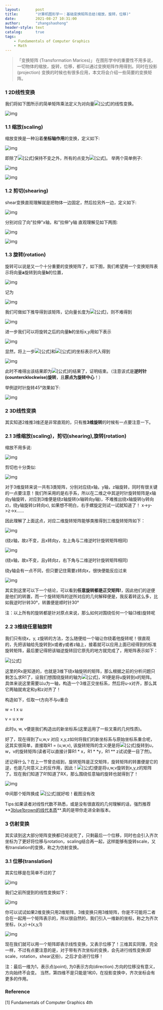 ```yaml
---
layout:       post
title:        "计算机图形学一：基础变换矩阵总结(缩放，旋转，位移)"
date:         2021-08-27 10:31:00
author:       "zhangshaohong"
header-style: text
catalog:      true
tags:
    - Fundamentals of Computer Graphics
    - Math
---
```


> 「变换矩阵 (Transformation Marices)」 在图形学中的重要性不用多说，一切物体的缩放，旋转，位移，都可以通过变换矩阵作用得到。同时在投影 (projection) 变换的时候也有很多应用，本文将会介绍一些简要的变换矩阵。

### **1 2D线性变换**

我们将如下图所示的简单矩阵乘法定义为对向量![[公式]](https://www.zhihu.com/equation?tex=%28x%2Cy%29%5ET)的线性变换。

![img](https://pic3.zhimg.com/80/v2-77a600e840219b009bf2794b036abeda_720w.jpg)



### **1.1 缩放(scaling)**

缩放变换是一种沿着**坐标轴作用**的变换，定义如下:

![img](https://pic3.zhimg.com/80/v2-16842975180c18b4fe8750f88e45d116_720w.jpg)

即除了![[公式]](https://www.zhihu.com/equation?tex=%280%2C0%29%5ET)保持不变之外，所有的点变为![[公式]](https://www.zhihu.com/equation?tex=%28s_xx%2Cs_yy%29%5ET)。 举两个简单例子:

![img](https://pic2.zhimg.com/80/v2-ae48c1455b68fc5593b8788287235309_720w.jpg)

![img](https://pic4.zhimg.com/80/v2-b1a9d665cece63d7e984936641b7ebab_720w.jpg)



### **1.2 剪切(shearing)**

shear变换直观理解就是把物体一边固定，然后拉另外一边，定义如下:

![img](https://pic1.zhimg.com/80/v2-62c28b5a5e4a26cda18d92312ff89f80_720w.png)

分别对应了向"拉伸"x轴，和"拉伸"y轴 直观理解见如下两图:

![img](https://pic2.zhimg.com/80/v2-f4aa66cbabade26576291e780feca4f9_720w.jpg)

![img](https://pic1.zhimg.com/80/v2-aa233efa70a9bae5152b33da75934f3c_720w.jpg)



### **1.3 旋转(rotation)**

旋转可以说是又一个十分重要的变换矩阵了，如下图，我们希望用一个变换矩阵表示将向量**a**旋转到向量**b**的位置，

![img](https://pic4.zhimg.com/80/v2-2fa721a848bea3d598ccf5c228228adb_720w.jpg)

记为

![img](https://pic3.zhimg.com/80/v2-3e6b1102bc3029495d411d4e09e6e8ee_720w.jpg)

我们可做如下推导得到该矩阵，记向量长度为![[公式]](https://www.zhihu.com/equation?tex=r)，则不难得到

![img](https://pic4.zhimg.com/80/v2-03f4676003d39ec330eada8900a24f9f_720w.jpg)

进一步我们可以将旋转之后的向量**b**的坐标x,y用如下表示

![img](https://pic3.zhimg.com/80/v2-5202fc966356516cd15596c21fc5a0de_720w.png)

显然，将上一步![[公式]](https://www.zhihu.com/equation?tex=x_a)和![[公式]](https://www.zhihu.com/equation?tex=y_a)的坐标表示代入得到

![img](https://pic4.zhimg.com/80/v2-c9ce45eaedb3453ca1984d643fede67f_720w.jpg)

此时不难得出该结果即为![[公式]](https://www.zhihu.com/equation?tex=rotate%28%5Cphi%29+%2A+%28x_a%2Cy_a%29%5ET)的结果了，证明结束。（注意该式是**逆时针(countercklockwise)旋转**，且**原点为旋转中心**！）

举例逆时针旋转45°效果如下:

![img](https://pic2.zhimg.com/80/v2-a46dafc052b4e363775e98dadf53a049_720w.jpg)



### **2 3D线性变换**

其实知道2维推3维还是非常直观的，只有推**3维旋转**的时候有一点要注意一下。

### **2.1 3维缩放(scaling)，剪切(shearing),旋转(rotation)**

缩放不用多说:

![img](https://pic3.zhimg.com/80/v2-74f76e847ed60c6ad125ec5a0207be22_720w.jpg)

剪切也十分类似:

![img](https://pic1.zhimg.com/80/v2-0f56ba3e4cad1d50e2346deba5de910c_720w.jpg)



对于3维旋转来说一共有3类矩阵，分别对应绕x轴，y轴，z轴旋转，同时有很关键的一点要注意！我们所采用的是右手系，所以在二维之中其逆时针旋转矩阵是x轴向y轴旋转，对应到3维便是绕z轴旋转(x轴转向y轴)，不难推出绕x轴旋转(y转向z)，绕y轴旋转(z转向x), 如果想不明白，右手螺旋定则试一试就知道了！ x->y->z->x......

因此理解了上面这点，对应二维旋转矩阵能够类推得到三维旋转矩阵如下：

![img](https://pic1.zhimg.com/80/v2-4640de4464fe8a2c6909767a999f4bfc_720w.jpg)

(绕z轴，故z不变，且x转向y，左上角与二维逆时针旋转矩阵相同)

![img](https://pic3.zhimg.com/80/v2-4a78406b5500581b26cd059d62405e9e_720w.jpg)

(绕x轴，故x不变，且y转向z，右下角与二维逆时针旋转矩阵相同)

绕y轴会有一点不同，但只要记住需要z转向x，很快便能反应过来

![img](https://pic4.zhimg.com/80/v2-7076a6893b79757212510a74d5c7b4ff_720w.jpg)

其实到这里可以下一个结论，可以看到**任意旋转都是正交矩阵!**，因此他们的逆便是他们的转置，而一个旋转矩阵的逆所对应的几何解释便是，我反着转这么多，比如我逆时针转30°，转置便是顺时针30°

注：以上所有的旋转都是针对原点来说，那么如何对围绕任何一个轴(3维)旋转呢

### **2.2 3维绕任意轴旋转**

我们只有绕x，y, z旋转的方法，怎么随便给一个轴让你绕着他旋转呢！很直观的，先把该轴给先旋转到x或者y或者z轴上，接着就可以应用上面已经得到的标准旋转矩阵，最后要记得把该轴逆旋转回它原先的地方就完成了，用矩阵表示如下：

![[公式]](https://www.zhihu.com/equation?tex=R1RxR1%5ET+%2A+%28x%2Cy%2Cz%29%5ET)

这里的Rx是知道的，也就是3维下绕x轴旋转的矩阵，那么根据之前的分析问题只剩怎么求R1了，设我们想围绕旋转的轴为![[公式]](https://www.zhihu.com/equation?tex=u)，R1便是将u旋转到x的矩阵。 具体来说这里需要以u为一轴，构造一个3维正交坐标系，然后将u-x对齐，那么其它两轴就肯定和y和z对齐了！

构造如下，任取一t方向不与u重合

w = t x u

v = u x w

此时u, w, v便是我们构造出的新坐标系(这里运用了一些叉乘的几何性质)。

好了，现在得到了u,w,v 对应 x,y,z如何将我们的新坐标系与原始坐标系重合呢，这其实很简单，直接取R1 = (u,w,v), 该旋转矩阵的含义便是将![[公式]](https://www.zhihu.com/equation?tex=x%2Cy%2Cz)旋转到u，w，v的旋转矩阵(读者可以直接计算R1 * x，R1 * *y，R1 ** z试试便一目了然)。

还记得什么？在上一节曾总结到，旋转矩阵是正交矩阵，旋转矩阵的转置便是它的逆，也是几何意义上的反作用，因此！![[公式]](https://www.zhihu.com/equation?tex=R%5ET)便是将u,w,v旋转到x,y,z的矩阵了。现在我们知道了R1知道了RX，那么围绕任意轴的旋转也就得到了！

![img](https://pic1.zhimg.com/80/v2-5eb27f770111845edcfd11a232885010_720w.jpg)

中间那个矩阵换成 ![[公式]](https://www.zhihu.com/equation?tex=rotate-x%28%5Cphi%29)就好啦！截图没有改

Tips:如果读者对线性代数不熟悉，或是没有很直观的几何理解的话，强烈推荐**[3blue1brown的线代本质](https://link.zhihu.com/?target=https%3A//www.bilibili.com/video/BV1Ys411k7yQ%3Ffrom%3Dsearch%26seid%3D15562968547395149083)**.真的是带你走进全新版本。

### **3 仿射变换**

其实读到这大部分矩阵变换都已经说完了，只剩最后一个位移，同时也会引入齐次坐标为了更好将位移与rotation，scaling结合再一起，这样能够有旋转scale，又有translation的变换，称之为仿射变换。

### **3.1 位移(translation)**

其实位移是在简单不过的了

![img](https://pic3.zhimg.com/80/v2-83526743b18e13e5cced75b9bfae4c26_720w.jpg)

我们之前所提到的线性变换如下：

![img](https://pic4.zhimg.com/80/v2-2635349f42243dc78d97bbab0ecd8b13_720w.jpg)



你可以试试如果2维变换只用2维矩阵，3维变换只用3维矩阵，你是不可能将二者合在一起用一个矩阵表示的，所以很自然的，我们引入一维新的坐标，称之为齐次坐标，(x,y)->(x,y,1)

![img](https://pic1.zhimg.com/80/v2-5d0d216a4e0d343fec60a5626bb31d68_720w.jpg)

现在我们就可以用一个矩阵即表示线性变换，又表示位移了！三维其实同理，完全一样，不过有点要注意的是，对于带有齐次坐标的变换，会先进行线性变换(即scale，rotation，shear这些)，之后才会进行位移！

注：最后一维为1，表示点(point), 为0表示方向(direction).方向的位移没有意义，方向始终不会变。 当然，第四维不是只能是1和0，在投影变换中，齐次坐标会有更多的作用。

### **Reference**

[1] Fundamentals of Computer Graphics 4th